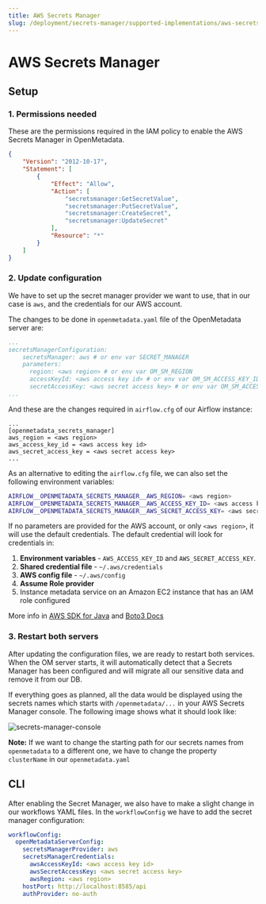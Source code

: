 ```yaml
---
title: AWS Secrets Manager
slug: /deployment/secrets-manager/supported-implementations/aws-secrets-manager
---
```


# AWS Secrets Manager

## Setup

### 1. Permissions needed

These are the permissions required in the IAM policy to enable the AWS Secrets Manager in OpenMetadata.

```json
{
    "Version": "2012-10-17",
    "Statement": [
        {
            "Effect": "Allow",
            "Action": [
                "secretsmanager:GetSecretValue",
                "secretsmanager:PutSecretValue",
                "secretsmanager:CreateSecret",
                "secretsmanager:UpdateSecret"
            ],
            "Resource": "*"
        }
    ]
}
```

### 2. Update configuration

We have to set up the secret manager provider we want to use, that in our case is `aws`, and the credentials for our AWS account.

The changes to be done in `openmetadata.yaml` file of the OpenMetadata server are:

```yaml
...
secretsManagerConfiguration:
    secretsManager: aws # or env var SECRET_MANAGER
    parameters:
      region: <aws region> # or env var OM_SM_REGION
      accessKeyId: <aws access key id> # or env var OM_SM_ACCESS_KEY_ID
      secretAccessKey: <aws secret access key> # or env var OM_SM_ACCESS_KEY
...
```

And these are the changes required in `airflow.cfg` of our Airflow instance:

```properties
...
[openmetadata_secrets_manager]
aws_region = <aws region>
aws_access_key_id = <aws access key id>
aws_secret_access_key = <aws secret access key>
...
```

As an alternative to editing the `airflow.cfg` file, we can also set the following environment variables:

```bash
AIRFLOW__OPENMETADATA_SECRETS_MANAGER__AWS_REGION= <aws region>
AIRFLOW__OPENMETADATA_SECRETS_MANAGER__AWS_ACCESS_KEY_ID= <aws access key id>
AIRFLOW__OPENMETADATA_SECRETS_MANAGER__AWS_SECRET_ACCESS_KEY= <aws secret access key>
```

If no parameters are provided for the AWS account, or only `<aws region>`, it will use the default credentials. The default credential will look for credentials in:

1. **Environment variables** - `AWS_ACCESS_KEY_ID` and `AWS_SECRET_ACCESS_KEY`.
2. **Shared credential file** - `~/.aws/credentials`
3. **AWS config file** - `~/.aws/config`
4. **Assume Role provider**
5. Instance metadata service on an Amazon EC2 instance that has an IAM role configured

More info in [AWS SDK for Java](https://docs.aws.amazon.com/sdk-for-java/v1/developer-guide/credentials.html) and [Boto3 Docs](https://boto3.amazonaws.com/v1/documentation/api/latest/guide/credentials.html)

### 3. Restart both servers

After updating the configuration files, we are ready to restart both services. When the OM server starts, it will automatically detect that a Secrets Manager has been configured and will migrate all our sensitive data and remove it from our DB.

If everything goes as planned, all the data would be displayed using the secrets names which starts with `/openmetadata/...` in your AWS Secrets Manager console. The following image shows what it should look like:

<p/>
<Image src="/images/deployment/secrets-manager/supported-implementations/aws-secrets-manager/secrets-manager-console.png" alt="secrets-manager-console"/>
<p/>

**Note:** If we want to change the starting path for our secrets names from `openmetadata` to a different one, we have to change the property `clusterName` in our `openmetadata.yaml`

## CLI

After enabling the Secret Manager, we also have to make a slight change in our workflows YAML files. In the `workflowConfig` we have to add the secret manager configuration:

```yaml
workflowConfig:
  openMetadataServerConfig:
    secretsManagerProvider: aws
    secretsManagerCredentials:
      awsAccessKeyId: <aws access key id>
      awsSecretAccessKey: <aws secret access key>
      awsRegion: <aws region>
    hostPort: http://localhost:8585/api
    authProvider: no-auth
```

